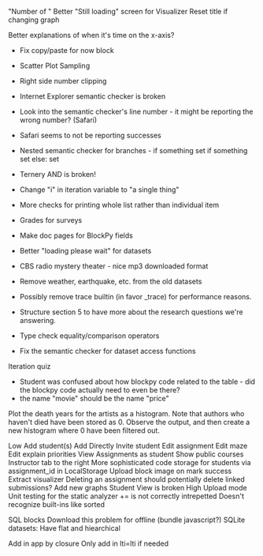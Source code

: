 "Number of <Abstraction Row>"
Better "Still loading" screen for Visualizer
Reset title if changing graph

Better explanations of when it's time on the x-axis?

* Fix copy/paste for now block
* Scatter Plot Sampling
* Right side number clipping
* Internet Explorer semantic checker is broken
* Look into the semantic checker's line number - it might be reporting the wrong number? (Safari)
* Safari seems to not be reporting successes
* Nested semantic checker for branches -
    if something
        set
        if something
            set
    else:
        set
* Ternery AND is broken!
* Change "i" in iteration variable to "a single thing"
* More checks for printing whole list rather than individual item
* Grades for surveys
* Make doc pages for BlockPy fields
* Better "loading please wait" for datasets
* CBS radio mystery theater - nice mp3 downloaded format

* Remove weather, earthquake, etc. from the old datasets
* Possibly remove trace builtin (in favor _trace) for performance reasons.
* Structure section 5 to have more about the research questions we're answering.
* Type check equality/comparison operators
* Fix the semantic checker for dataset access functions

Iteration quiz
* Student was confused about how blockpy code related to the table - did the blockpy code actually need to even be there?
* the name "movie" should be the name "price"



Plot the death years for the artists as a histogram. Note that authors who haven't died have been stored as 0. Observe the output, and then create a new histogram where 0 have been filtered out.


Low
    Add student(s)
        Add Directly
        Invite student
    Edit assignment
        Edit maze
        Edit explain priorities
    View Assignments as student
    Show public courses
    Instructor tab to the right
    More sophisticated code storage for students via assignment_id in LocalStorage
    Upload block image on mark success
    Extract visualizer
    Deleting an assignment should potentially delete linked submissions?
    Add new graphs
    Student View is broken
High
    Upload mode
    Unit testing for the static analyzer
        += is not correctly intrepetted
        Doesn't recognize built-ins like sorted
    
        
SQL blocks
Download this problem for offline (bundle javascript?)
SQLite datasets:
    Have flat and hiearchical
        
Add in app by closure
Only add in lti=lti if needed
        

